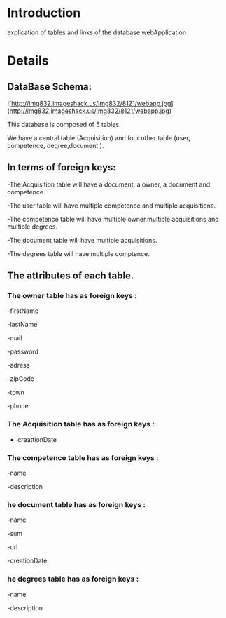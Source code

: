 # Introduction #

explication of tables and links of the database webApplication

# Details #

## DataBase Schema: ##

![http://img832.imageshack.us/img832/8121/webapp.jpg](http://img832.imageshack.us/img832/8121/webapp.jpg)

This database is composed of 5 tables.

We have a central table (Acquisition) and four other table (user, competence, degree,document ).

## In terms of foreign keys: ##
-The Acquisition table will have a document, a owner, a document and competence.

-The user table will have multiple competence and multiple acquisitions.

-The competence table will have multiple owner,multiple acquisitions and multiple degrees.

-The document table will have multiple acquisitions.

-The degrees table will have multiple comptence.

## The attributes of each table. ##
### The owner table has as foreign keys : ###
-firstName

-lastName

-mail

-password

-adress

-zipCode

-town

-phone

### The Acquisition table has as foreign keys : ###
- creattionDate

### The competence table has as foreign keys : ###
-name

-description

### he document table has as foreign keys : ###
-name

-sum

-url

-creationDate

### he degrees table has as foreign keys : ###
-name

-description